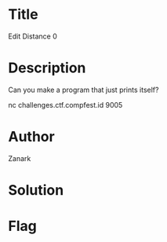 # Title
Edit Distance 0

# Description
Can you make a program that just prints itself?

nc challenges.ctf.compfest.id 9005

# Author
Zanark

# Solution


# Flag
